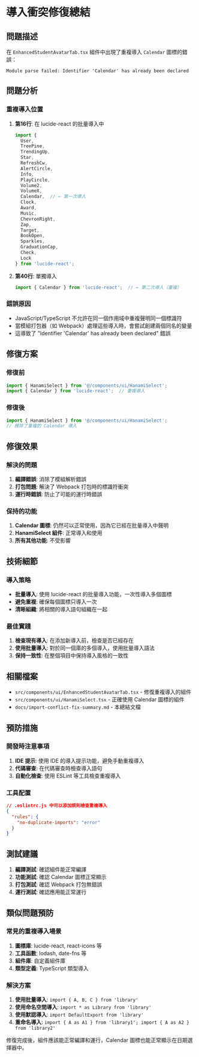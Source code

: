 # 導入衝突修復總結

## 問題描述

在 `EnhancedStudentAvatarTab.tsx` 組件中出現了重複導入 `Calendar` 圖標的錯誤：

```
Module parse failed: Identifier 'Calendar' has already been declared
```

## 問題分析

### 重複導入位置
1. **第16行**: 在 lucide-react 的批量導入中
   ```typescript
   import { 
     User, 
     TreePine, 
     TrendingUp, 
     Star, 
     RefreshCw, 
     AlertCircle, 
     Info,
     PlayCircle,
     Volume2,
     VolumeX,
     Calendar,  // ← 第一次導入
     Clock,
     Award,
     Music,
     ChevronRight,
     Zap,
     Target,
     BookOpen,
     Sparkles,
     GraduationCap,
     Check,
     Lock
   } from 'lucide-react';
   ```

2. **第40行**: 單獨導入
   ```typescript
   import { Calendar } from 'lucide-react';  // ← 第二次導入（重複）
   ```

### 錯誤原因
- JavaScript/TypeScript 不允許在同一個作用域中重複聲明同一個標識符
- 當模組打包器（如 Webpack）處理這些導入時，會嘗試創建兩個同名的變量
- 這導致了 "Identifier 'Calendar' has already been declared" 錯誤

## 修復方案

### 修復前
```typescript
import { HanamiSelect } from '@/components/ui/HanamiSelect';
import { Calendar } from 'lucide-react';  // 重複導入
```

### 修復後
```typescript
import { HanamiSelect } from '@/components/ui/HanamiSelect';
// 移除了重複的 Calendar 導入
```

## 修復效果

### 解決的問題
1. **編譯錯誤**: 消除了模組解析錯誤
2. **打包問題**: 解決了 Webpack 打包時的標識符衝突
3. **運行時錯誤**: 防止了可能的運行時錯誤

### 保持的功能
1. **Calendar 圖標**: 仍然可以正常使用，因為它已經在批量導入中聲明
2. **HanamiSelect 組件**: 正常導入和使用
3. **所有其他功能**: 不受影響

## 技術細節

### 導入策略
- **批量導入**: 使用 lucide-react 的批量導入功能，一次性導入多個圖標
- **避免重複**: 確保每個圖標只導入一次
- **清晰組織**: 將相關的導入語句組織在一起

### 最佳實踐
1. **檢查現有導入**: 在添加新導入前，檢查是否已經存在
2. **使用批量導入**: 對於同一個庫的多個導入，使用批量導入語法
3. **保持一致性**: 在整個項目中保持導入風格的一致性

## 相關檔案

- `src/components/ui/EnhancedStudentAvatarTab.tsx` - 修復重複導入的組件
- `src/components/ui/HanamiSelect.tsx` - 正確使用 Calendar 圖標的組件
- `docs/import-conflict-fix-summary.md` - 本總結文檔

## 預防措施

### 開發時注意事項
1. **IDE 提示**: 使用 IDE 的導入提示功能，避免手動重複導入
2. **代碼審查**: 在代碼審查時檢查導入語句
3. **自動化檢查**: 使用 ESLint 等工具檢查重複導入

### 工具配置
```json
// .eslintrc.js 中可以添加規則檢查重複導入
{
  "rules": {
    "no-duplicate-imports": "error"
  }
}
```

## 測試建議

1. **編譯測試**: 確認組件能正常編譯
2. **功能測試**: 確認 Calendar 圖標正常顯示
3. **打包測試**: 確認 Webpack 打包無錯誤
4. **運行測試**: 確認應用能正常運行

## 類似問題預防

### 常見的重複導入場景
1. **圖標庫**: lucide-react, react-icons 等
2. **工具函數**: lodash, date-fns 等
3. **組件庫**: 自定義組件庫
4. **類型定義**: TypeScript 類型導入

### 解決方案
1. **使用批量導入**: `import { A, B, C } from 'library'`
2. **使用命名空間導入**: `import * as Library from 'library'`
3. **使用默認導入**: `import DefaultExport from 'library'`
4. **重命名導入**: `import { A as A1 } from 'library1'; import { A as A2 } from 'library2'`

修復完成後，組件應該能正常編譯和運行，Calendar 圖標也能正常顯示在日期選擇器中。
